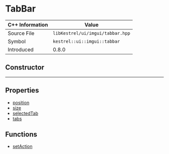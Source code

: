 
# TabBar

| C++ Information | Value |
| --- | --- |
| Source File | `libKestrel/ui/imgui/tabbar.hpp` |
| Symbol | `kestrel::ui::imgui::tabbar` |
| Introduced | 0.8.0 |

## Constructor

---

## Properties

 - [position](position.md)
 - [size](size.md)
 - [selectedTab](selectedTab.md)
 - [tabs](tabs.md)

## Functions

 - [setAction](setAction.md)

